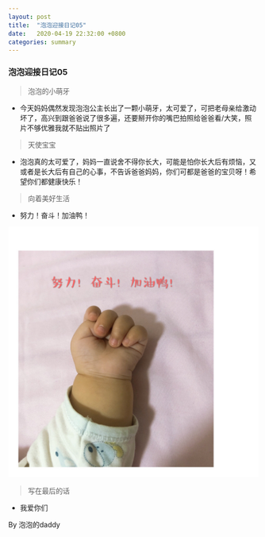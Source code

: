 ```yaml
---
layout: post
title:  "泡泡迎接日记05"
date:   2020-04-19 22:32:00 +0800
categories: summary
---
```

### 泡泡迎接日记05

> 泡泡的小萌牙

- 今天妈妈偶然发现泡泡公主长出了一颗小萌牙，太可爱了，可把老母亲给激动坏了，高兴到跟爸爸说了很多遍，还要掰开你的嘴巴拍照给爸爸看/大笑，照片不够优雅我就不贴出照片了

> 天使宝宝

- 泡泡真的太可爱了，妈妈一直说舍不得你长大，可能是怕你长大后有烦恼，又或者是长大后有自己的心事，不告诉爸爸妈妈，你们可都是爸爸的宝贝呀！希望你们都健康快乐！

> 向着美好生活

- 努力！奋斗！加油鸭！

![](/images/daughter_pic001.jpg)

> 写在最后的话

- 我爱你们

By 泡泡的daddy
